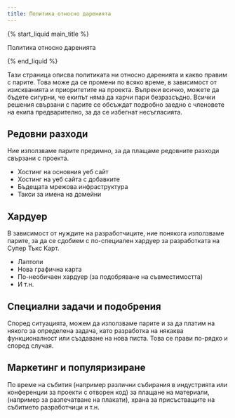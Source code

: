```yaml
---
title: Политика относно даренията
---
```

{% start_liquid main_title %}

Политика относно даренията

{% end_liquid %}

Тази страница описва политиката ни относно даренията и какво правим с парите. Това може да се промени по всяко време, в зависимост от изискванията и приоритетите на проекта. Въпреки всичко, можете да бъдете сигурни, че екипът няма да харчи пари безразсъдно. Всички решения свързани с парите се обсъждат подробно заедно с членовете на екипа предварително, за да се избегнат несъгласията.

## Редовни разходи
Ние използваме парите предимно, за да плащаме редовните разходи свързани с проекта.
* Хостинг на основния уеб сайт
* Хостинг на уеб сайта с добавките
* Бъдещата мрежова инфраструктура
* Такси за имена на домейни

## Хардуер
В зависимост от нуждите на разработчиците, ние понякога използваме парите, за да се сдобием с по-специален хардуер за разработката на Супер Тъкс Карт.
* Лаптопи
* Нова графична карта
* По-необичаен хардуер (за подобряване на съвместимостта)
* И т.н.

## Специални задачи и подобрения
Според ситуацията, можем да използваме парите и за да платим на някого за определена задача, като разработка на някаква функционалност или създаване на нова писта. Това се прави по-рядко и според случая.

## Маркетинг и популяризиране

По време на събития (например различни събирания в индустрията или конференции за проекти с отворен код) за плащане на материали, (например за разпечатване на плакати), храна за присъстващите на събитието разработчици и т.н.
